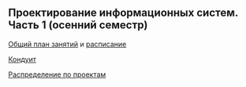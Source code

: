 ## Проектирование информационных систем. Часть 1 (осенний семестр)

[Общий план занятий](https://github.com/stankin/design-part-1/wiki) и [расписание]()

[Кондуит]()

[Распределение по проектам](https://docs.google.com/spreadsheets/d/1xeEqwI0cFHh2yYPohM6i8j57llVZBQ0uiFibuWjlwGw/edit#gid=0)
